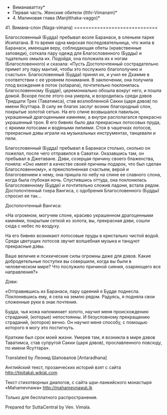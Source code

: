 * Виманаваттху*
* Первая часть\. Женские обители \(Itthi\-Vimanam\)*
* 4\. Малиновая глава \(Manjitthaka\-vaggo\)*

41\. Вимана\-слон \(Naga\-vimana\)
\=\=\=\=\=\=\=\=\=\=\=\=\=\=\=\=\=\=\=\=\=\=\=\=\=\=\=\=\=

Благословенный \(Будда\) пребывал возле Баранаси, в оленьем парке Исипатана\. В то время одна мирская последовательница, что жила в Баранаси, имеющая веру, соблюдающая обеты \(нравственные заповеди\), соткала пару одежд для Благословенного \(Будды\) и тщательно омыла их\. Подойдя, она положила их к ногам \(Благословенного\) и сказала: «Пусть Достопочтенный сострадательно примет эту пару мантий, чтобы это послужило благополучию и счастью»\. Благословенный \(Будда\) принял их, и учил ее Дхамме в соответствии с ее уровнем понимания\. В заключении, она получила плод вхождения в поток \(sotapana\), почтительно поклонилась Благословенному \(Будде\), церемониально обошла вокруг него, и пошла домой\. Вскоре после этого она умерла, и возродилась среди дэвов Тридцати Трех \(Таватимса\), став возлюбленной Сакки \(царя дэвов\) по имени Ясуттара\. В силу ее благих заслуг возник благородный слон, покрытые золотой сетью\. На его спине возвышался павильон, украшенный драгоценными камнями, а внутри располагался прекрасно украшенный трон\. В его бивнях было два прекрасных лотосовых пруда, с яркими лотосами и водяными лилиями\. Стоя в чашечках лотосов, прекрасные дэвы играли на музыкальных инструментах, танцевали и пели\.

Благословенный \(Будда\) пребывал в Баранаси столько, сколько он пожелал, после чего отправился в Саватхи\. Оказавшись там, он пребывал в Джетаване\. Дэви, созерцая причину своего блаженства, поняла: «Оно имеет в качестве своей причины подарок, что был сделан Благословенному», и преисполненная счастьем, верой и благоговением к нему, она пришла по небу на спине ее славного слона, когда была глубокая ночь\. Спустившись оттуда, она поклонилась Благословенному \(Будде\) и почтительно сложив ладони, встала рядом\. Достопочтенный тхера Вангиса, с одобрения Благословенного \(Будды\) спросил ее так…

Достопочтенный Вангиса:

«На огромном, могучем слоне, красиво украшенном драгоценными камнями, покрытым сеткой из золота, вы, прекрасная дэви, сошли сюда с небес по воздуху\.

На его бивнях возникают лотосовые пруды в кристально чистой водой\. Среди цветущих лотосов звучит волшебная музыка и танцуют прекрасные дэвы\.

Ваше величие и психические силы огромны даже для дэвов\. Какие добродетельные поступки вы совершили, когда вы были в человеческом мире? Что послужило причиной сияния, озаряющего все направления?»

Дэви:

«Отправившись из Баранаси, пару одеяний я Будде поднесла\. Поклонившись ему, я села на землю рядом\. Радуясь, я подняла свои сложенные руки в знак почтения\.

Будда, чья кожа напоминает золото, научил меня происхождению страданий, \(которые\) непостоянны\. И безусловному прекращению страданий, \(которое\) вечно\. Он научил меня способу, с помощью которого я могу это постигнуть\.

Кратким был срок моей жизни\. Умерев там, я возникла в мире дэвов Таватимса, став супругой Сакки \(царя дэвов\), прославленного повсюду, по имени Ясуттара»\.

Translated by Леонид Шаповалов \[Antaradhana\]

Английский текст, прозаических историй взят с сайта <http://tipitaka\.wikia\.com>

Текст стихотворных диалогов, с сайта шри\-ланкийского монастыря «Mahamevnawa» <http://mahamevnawa\.lk>

Только для бесплатного распространения\.

Prepared for SuttaCentral by Ven\. Vimala\.